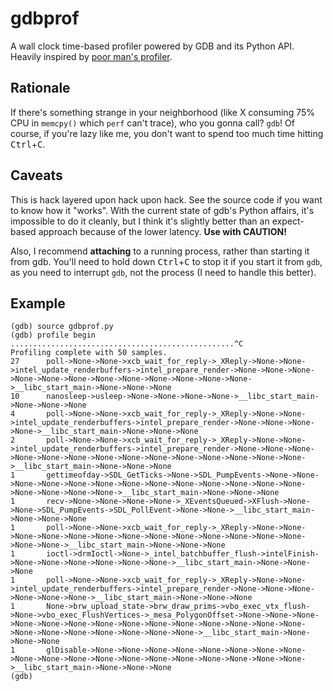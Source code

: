 gdbprof
=======
A wall clock time-based profiler powered by GDB and its Python API. Heavily
inspired by [poor man's profiler](http://poormansprofiler.org/).

Rationale
---------
If there's something strange in your neighborhood (like X consuming 75% CPU in
`memcpy()` which `perf` can't trace), who you gonna call? `gdb`! Of course, if
you're lazy like me, you don't want to spend too much time hitting
<kbd>Ctrl</kbd>+<kbd>C</kbd>.

Caveats
-------
This is hack layered upon hack upon hack. See the source code if you want to
know how it "works". With the current state of gdb's Python affairs, it's
impossible to do it cleanly, but I think it's slightly better than an
expect-based approach because of the lower latency. **Use with CAUTION!**

Also, I recommend **attaching** to a running process, rather than starting it
from gdb. You'll need to hold down <kbd>Ctrl</kbd>+<kbd>C</kbd> to stop it if
you start it from `gdb`, as you need to interrupt `gdb`, not the process (I need
to handle this better).

Example
-------
```
(gdb) source gdbprof.py
(gdb) profile begin
..................................................^C
Profiling complete with 50 samples.
27      poll->None->None->xcb_wait_for_reply->_XReply->None->None->intel_update_renderbuffers->intel_prepare_render->None->None->None->None->None->None->None->None->None->None->None->None->__libc_start_main->None->None->None
10      nanosleep->usleep->None->None->None->None->__libc_start_main->None->None->None
4       poll->None->None->xcb_wait_for_reply->_XReply->None->None->intel_update_renderbuffers->intel_prepare_render->None->None->None->None->__libc_start_main->None->None->None
2       poll->None->None->xcb_wait_for_reply->_XReply->None->None->intel_update_renderbuffers->intel_prepare_render->None->None->None->None->None->None->None->None->None->None->None->None->None->None->__libc_start_main->None->None->None
1       gettimeofday->SDL_GetTicks->None->SDL_PumpEvents->None->None->None->None->None->None->None->None->None->None->None->None->None->None->None->None->None->__libc_start_main->None->None->None
1       recv->None->None->None->None->_XEventsQueued->XFlush->None->None->SDL_PumpEvents->SDL_PollEvent->None->None->__libc_start_main->None->None->None
1       poll->None->None->xcb_wait_for_reply->_XReply->None->None->None->None->None->None->None->None->None->None->None->None->None->None->None->__libc_start_main->None->None->None
1       ioctl->drmIoctl->None->_intel_batchbuffer_flush->intelFinish->None->None->None->None->None->None->__libc_start_main->None->None->None
1       poll->None->None->xcb_wait_for_reply->_XReply->None->None->intel_update_renderbuffers->intel_prepare_render->None->None->None->None->None->None->__libc_start_main->None->None->None
1       None->brw_upload_state->brw_draw_prims->vbo_exec_vtx_flush->None->vbo_exec_FlushVertices->_mesa_PolygonOffset->None->None->None->None->None->None->None->None->None->None->None->None->None->None->None->None->None->None->None->None->None->__libc_start_main->None->None->None
1       glDisable->None->None->None->None->None->None->None->None->None->None->None->None->None->None->None->None->None->None->None->__libc_start_main->None->None->None
(gdb)
```
